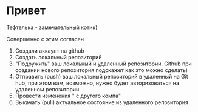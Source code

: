 # Привет

Тефтелька - замечательный котик)

Совершенно с этим согласен

1. Создали аккаунт на github
2. Создать локальный репозиторий
3. "Подружить" ваш локальный и удаленный репозитории. Github при создании нового репозитория подскажет как это можно сделать)
4. Отправить (push) ваш локальный репозиторий в удаленный на Git hub, при этом вам, возможно, нужно будет авторизоваться на удаленном репозитории
5. Провести изменения " с другого компа"
6. Выкачать (pull) актуальное состояние из удаленного репозитория